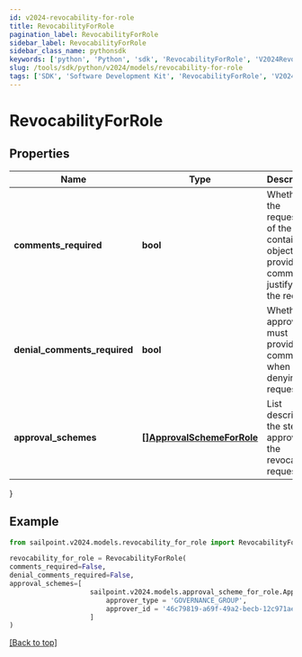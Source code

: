 ```yaml
---
id: v2024-revocability-for-role
title: RevocabilityForRole
pagination_label: RevocabilityForRole
sidebar_label: RevocabilityForRole
sidebar_class_name: pythonsdk
keywords: ['python', 'Python', 'sdk', 'RevocabilityForRole', 'V2024RevocabilityForRole'] 
slug: /tools/sdk/python/v2024/models/revocability-for-role
tags: ['SDK', 'Software Development Kit', 'RevocabilityForRole', 'V2024RevocabilityForRole']
---
```


# RevocabilityForRole


## Properties

Name | Type | Description | Notes
------------ | ------------- | ------------- | -------------
**comments_required** | **bool** | Whether the requester of the containing object must provide comments justifying the request | [optional] [default to False]
**denial_comments_required** | **bool** | Whether an approver must provide comments when denying the request | [optional] [default to False]
**approval_schemes** | [**[]ApprovalSchemeForRole**](approval-scheme-for-role) | List describing the steps in approving the revocation request | [optional] 
}

## Example

```python
from sailpoint.v2024.models.revocability_for_role import RevocabilityForRole

revocability_for_role = RevocabilityForRole(
comments_required=False,
denial_comments_required=False,
approval_schemes=[
                    sailpoint.v2024.models.approval_scheme_for_role.ApprovalSchemeForRole(
                        approver_type = 'GOVERNANCE_GROUP', 
                        approver_id = '46c79819-a69f-49a2-becb-12c971ae66c6', )
                    ]
)

```
[[Back to top]](#) 

